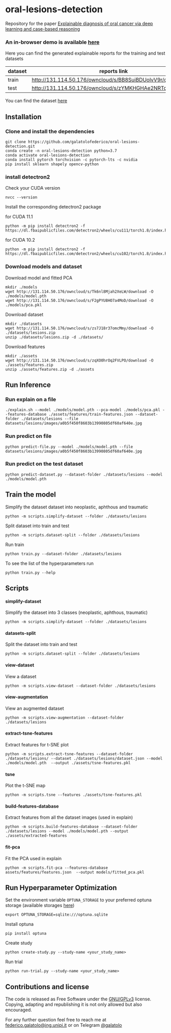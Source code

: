 # oral-lesions-detection

Repository for the paper [Explainable diagnosis of oral cancer via deep learning and case-based reasoning](https://mlpi.ing.unipi.it/doctoralai/)


### **An in-browser demo is available [here](https://huggingface.co/spaces/galatolo/oral-lesions-detection)**


Here you can find the generated explainable reports for the training and test datasets

| dataset | reports link |
|---------|------|
| train   | http://131.114.50.176/owncloud/s/BB8SuiBDUolvV9r/download |
| test    | http://131.114.50.176/owncloud/s/zYMKHGHAe2NRTcA/download |


You can find the dataset [here](https://131.114.50.176/owncloud/s/zs7J18r37omcMmy/download)

## Installation

### Clone and install the dependencies

```
git clone https://github.com/galatolofederico/oral-lesions-detection.git
conda create -n oral-lesions-detection python=3.7
conda activate oral-lesions-detection
conda install pytorch torchvision -c pytorch-lts -c nvidia
pip install sklearn shapely opencv-python
```

### install detectron2

Check your CUDA version

```
nvcc --version
```

Install the corresponding detectron2 package

for CUDA 11.1
```
python -m pip install detectron2 -f https://dl.fbaipublicfiles.com/detectron2/wheels/cu111/torch1.8/index.html
```

for CUDA 10.2
```
python -m pip install detectron2 -f https://dl.fbaipublicfiles.com/detectron2/wheels/cu102/torch1.8/index.html
```

### Download models and dataset

Download model and fitted PCA
```
mkdir ./models
wget http://131.114.50.176/owncloud/s/Tk6nl8Mjah2XeLW/download -O ./models/model.pth
wget http://131.114.50.176/owncloud/s/F2gPYU8HO7a4MoD/download -O ./models/pca.pkl
```

Download dataset
```
mkdir ./datasets
wget http://131.114.50.176/owncloud/s/zs7J18r37omcMmy/download -O ./datasets/lesions.zip
unzip ./datasets/lesions.zip -d ./datasets/
```

Download features
```
mkdir ./assets
wget http://131.114.50.176/owncloud/s/zqXO0hrOq2FVLPO/download -O ./assets/features.zip
unzip ./assets/features.zip -d ./assets
```

## Run Inference

### Run explain on a file

```
./explain.sh --model ./models/model.pth --pca-model ./models/pca.pkl --features-database ./assets/features/train-features.json --dataset-folder ./datasets/lesions --file datasets/lesions/images/a0b5f450f8603b13990805df60af640e.jpg
```

### Run predict on file

```
python predict-file.py --model ./models/model.pth --file datasets/lesions/images/a0b5f450f8603b13990805df60af640e.jpg
```

### Run predict on the test dataset

```
python predict-dataset.py --dataset-folder ./datasets/lesions --model ./models/model.pth
```

## Train the model

Simplify the dataset dataset into neoplastic, aphthous and traumatic

```
python -m scripts.simplify-dataset --folder ./datasets/lesions
```

Split dataset into train and test

```
python -m scripts.dataset-split --folder ./datasets/lesions
```

Run train

```
python train.py --dataset-folder ./datasets/lesions
```

To see the list of the hyperparameters run

```
python train.py --help
```

## Scripts

#### simplify-dataset
Simplify the dataset into 3 classes (neoplastic, aphthous, traumatic)

```
python -m scripts.simplify-dataset --folder ./datasets/lesions
```

#### datasets-split
Split the dataset into train and test

```
python -m scripts.dataset-split --folder ./datasets/lesions
```

#### view-dataset
View a dataset

```
python -m scripts.view-dataset --dataset-folder ./datasets/lesions
```

#### view-augmentation
View an augmented dataset

```
python -m scripts.view-augmentation --dataset-folder ./datasets/lesions
```

#### extract-tsne-features
Extract features for t-SNE plot 

```
python -m scripts.extract-tsne-features --dataset-folder ./datasets/lesions/ --dataset ./datasets/lesions/dataset.json --model ./models/model.pth  --output ./assets/tsne-features.pkl
```

#### tsne
Plot the t-SNE map

```
python -m scripts.tsne --features ./assets/tsne-features.pkl
```

#### build-features-database
Extract features from all the dataset images (used in explain)

```
python -m scripts.build-features-database --dataset-folder ./datasets/lesions --model ./models/model.pth --output ./assets/extracted-features
```

#### fit-pca
Fit the PCA used in explain

```
python -m scripts.fit-pca --features-database assets/features/features.json  --output models/fitted_pca.pkl
```

## Run Hyperparameter Optimization

Set the environment variable `OPTUNA_STORAGE` to your preferred optuna storage (available storages [here](https://docs.sqlalchemy.org/en/14/core/engines.html#sqlalchemy.create_engine))

```
export OPTUNA_STORAGE=sqlite:///optuna.sqlite
```

Install optuna

```
pip install optuna
```

Create study

```
python create-study.py --study-name <your_study_name>
```

Run trial

```
python run-trial.py --study-name <your_study_name>
```

## Contributions and license

The code is released as Free Software under the [GNU/GPLv3](https://choosealicense.com/licenses/gpl-3.0/) license. Copying, adapting and republishing it is not only allowed but also encouraged. 

For any further question feel free to reach me at  [federico.galatolo@ing.unipi.it](mailto:federico.galatolo@ing.unipi.it) or on Telegram  [@galatolo](https://t.me/galatolo)
